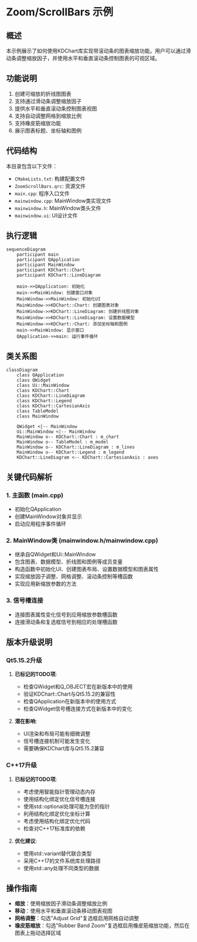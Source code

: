 # Zoom/ScrollBars 示例

## 概述

本示例展示了如何使用KDChart库实现带滚动条的图表缩放功能。用户可以通过滑动条调整缩放因子，并使用水平和垂直滚动条控制图表的可视区域。

## 功能说明

1. 创建可缩放的折线图图表
2. 支持通过滑动条调整缩放因子
3. 提供水平和垂直滚动条控制图表视图
4. 支持自动调整网格到缩放比例
5. 支持橡皮筋缩放功能
6. 展示图表标题、坐标轴和图例

## 代码结构

本目录包含以下文件：
- `CMakeLists.txt`: 构建配置文件
- `ZoomScrollBars.qrc`: 资源文件
- `main.cpp`: 程序入口文件
- `mainwindow.cpp`: MainWindow类实现文件
- `mainwindow.h`: MainWindow类头文件
- `mainwindow.ui`: UI设计文件

## 执行逻辑

```mermaid
sequenceDiagram
    participant main
    participant QApplication
    participant MainWindow
    participant KDChart::Chart
    participant KDChart::LineDiagram

    main->>QApplication: 初始化
    main->>MainWindow: 创建窗口对象
    MainWindow->>MainWindow: 初始化UI
    MainWindow->>KDChart::Chart: 创建图表对象
    MainWindow->>KDChart::LineDiagram: 创建折线图对象
    MainWindow->>KDChart::LineDiagram: 设置数据模型
    MainWindow->>KDChart::Chart: 添加坐标轴和图例
    main->>MainWindow: 显示窗口
    QApplication->>main: 运行事件循环
```

## 类关系图

```mermaid
classDiagram
    class QApplication
    class QWidget
    class Ui::MainWindow
    class KDChart::Chart
    class KDChart::LineDiagram
    class KDChart::Legend
    class KDChart::CartesianAxis
    class TableModel
    class MainWindow

    QWidget <|-- MainWindow
    Ui::MainWindow <|-- MainWindow
    MainWindow o-- KDChart::Chart : m_chart
    MainWindow o-- TableModel : m_model
    MainWindow o-- KDChart::LineDiagram : m_lines
    MainWindow o-- KDChart::Legend : m_legend
    KDChart::LineDiagram <-- KDChart::CartesianAxis : axes
```

## 关键代码解析

### 1. 主函数 (main.cpp)

- 初始化QApplication
- 创建MainWindow对象并显示
- 启动应用程序事件循环

### 2. MainWindow类 (mainwindow.h/mainwindow.cpp)

- 继承自QWidget和Ui::MainWindow
- 包含图表、数据模型、折线图和图例等成员变量
- 构造函数中初始化UI、创建图表布局、设置数据模型和图表属性
- 实现缩放因子调整、网格调整、滚动条控制等槽函数
- 实现应用新缩放参数的方法

### 3. 信号槽连接

- 连接图表属性变化信号到应用缩放参数槽函数
- 连接滑动条和复选框信号到相应的处理槽函数

## 版本升级说明

### Qt5.15.2升级

1. **已标记的TODO项**:
   - 检查QWidget和Q_OBJECT宏在新版本中的使用
   - 验证KDChart::Chart与Qt5.15.2的兼容性
   - 检查QApplication在新版本中的使用方式
   - 检查QWidget信号槽连接方式在新版本中的变化

2. **潜在影响**:
   - UI渲染和布局可能有细微调整
   - 信号槽连接机制可能发生变化
   - 需要确保KDChart库与Qt5.15.2兼容

### C++17升级

1. **已标记的TODO项**:
   - 考虑使用智能指针管理动态内存
   - 使用结构化绑定优化信号槽连接
   - 使用std::optional处理可能为空的指针
   - 利用结构化绑定优化坐标计算
   - 考虑使用结构化绑定优化代码
   - 检查对C++17标准库的依赖

2. **优化建议**:
   - 使用std::variant替代联合类型
   - 采用C++17的文件系统库处理路径
   - 使用std::any处理不同类型的数据

## 操作指南

- **缩放**：使用缩放因子滑动条调整缩放比例
- **移动**：使用水平和垂直滚动条移动图表视图
- **网格调整**：勾选"Adjust Grid"复选框启用网格自动调整
- **橡皮筋缩放**：勾选"Rubber Band Zoom"复选框启用橡皮筋缩放功能，然后在图表上拖动选择区域